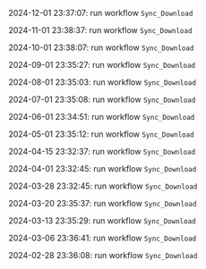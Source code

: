 2024-12-01 23:37:07: run workflow `Sync_Download` 

2024-11-01 23:38:37: run workflow `Sync_Download` 

2024-10-01 23:38:07: run workflow `Sync_Download` 

2024-09-01 23:35:27: run workflow `Sync_Download` 

2024-08-01 23:35:03: run workflow `Sync_Download` 

2024-07-01 23:35:08: run workflow `Sync_Download` 

2024-06-01 23:34:51: run workflow `Sync_Download` 

2024-05-01 23:35:12: run workflow `Sync_Download` 

2024-04-15 23:32:37: run workflow `Sync_Download` 

2024-04-01 23:32:45: run workflow `Sync_Download` 

2024-03-28 23:32:45: run workflow `Sync_Download` 

2024-03-20 23:35:37: run workflow `Sync_Download` 

2024-03-13 23:35:29: run workflow `Sync_Download` 

2024-03-06 23:36:41: run workflow `Sync_Download` 

2024-02-28 23:36:08: run workflow `Sync_Download` 


